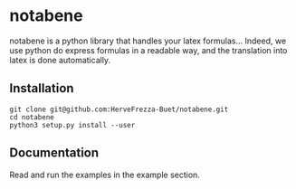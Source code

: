 # notabene

notabene is a python library that handles your latex formulas... Indeed, we use python do express formulas in a readable way, and the translation into latex is done automatically.

## Installation

```
git clone git@github.com:HerveFrezza-Buet/notabene.git
cd notabene
python3 setup.py install --user
```

## Documentation

Read and run the examples in the example section.
